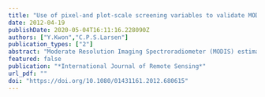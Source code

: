 ```yaml
---
title: "Use of pixel-and plot-scale screening variables to validate MODIS GPP predictions with Forest Inventory and Analysis NPP measures across the eastern USA"
date: 2012-04-19
publishDate: 2020-05-04T16:11:16.228090Z
authors: ["Y.Kwon","C.P.S.Larsen"]
publication_types: ["2"]
abstract: "Moderate Resolution Imaging Spectroradiometer (MODIS) estimates of gross primary production (GPP) were validated using field-based estimates of net primary production from the Forest Inventory and Analysis (FIA) Program across the eastern USA. A total of 54 969 MODIS pixels and co-located FIA plots were analysed to validate MODIS GPP estimates. We used a data resolution of individual MODIS pixels and co-located FIA plots, and used detailed pixel- and plot-specific attributes by applying screening variables (SVs) to assess conditions under which MODIS GPP was most strongly validated. Eight SVs were used to test six hypotheses about the conditions under which MODIS GPP would be most strongly validated. The six hypotheses addressed were (1) MODIS pixel quality checks, (2) FIA plot quality checks, (3) land-cover classification comparability of co-located MODIS pixels and FIA plots, (4) FIA plot homogeneity, (5) FIA plot tree density and (6) MODIS seasonal variation. SVs were assessed in terms of trade-off between improved relations and reduced number of samples. MODIS seasonal variation and FIA plot tree density were the two most efficient SVs, followed by basic quality checks for each data set. Sequential application of SVs indicated that combined usage of five of the eight SVs provided an efficient data set of 17 090 co-located MODIS pixels and FIA plots, which raised the Pearson correlation coefficient from 0.01 for the Complete data set of 54 969 plots to 0.48 for this screened subset of 17 090 plots. The screened subset of plots exhibited good representation of the Complete data set in terms of species abundance, plot distribution and mean productivity. We conclude that the application of SVs provides a useful approach to ensure compatibility of two data sets for broad-scale forest carbon budget analysis and monitoring."
featured: false
publication: "*International Journal of Remote Sensing*"
url_pdf: ""
doi: "https://doi.org/10.1080/01431161.2012.680615"
---
```

